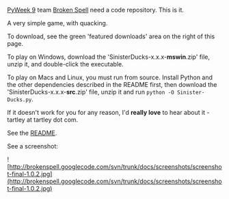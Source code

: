 [PyWeek 9](http://www.pyweek.org/9/) team [Broken Spell](http://www.pyweek.org/e/BrokenSpell/) need a code repository. This is it.

A very simple game, with quacking.

To download, see the green 'featured downloads' area on the right of this page.

To play on Windows, download the 'SinisterDucks-x.x.x-**mswin**.zip' file, unzip it, and double-click the executable.

To play on Macs and Linux, you must run from source. Install Python and the other dependencies described in the README first, then download the 'SinisterDucks-x.x.x-**src**.zip' file, unzip it and run `python -O Sinister-Ducks.py`.

If it doesn't work for you for any reason, I'd **really love** to hear about it - tartley at tartley dot com.

See the [README](http://brokenspell.googlecode.com/svn/trunk/README.txt).

See a screenshot:

![http://brokenspell.googlecode.com/svn/trunk/docs/screenshots/screenshot-final-1.0.2.jpg](http://brokenspell.googlecode.com/svn/trunk/docs/screenshots/screenshot-final-1.0.2.jpg)
